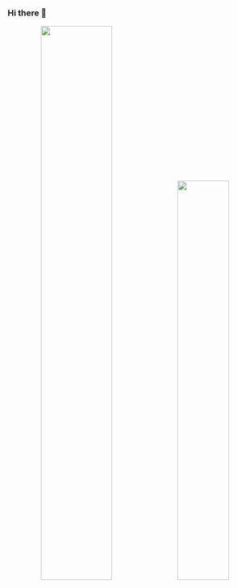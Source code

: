 ### Hi there 👋

<p align="center">
<img width=53%" src="https://github-readme-stats.vercel.app/api?username=MananKarnik&count_private=true&show_icons=true&theme=tokyonight&hide_border=true"/>
<img width="45%" src="https://github-readme-stats.vercel.app/api/top-langs/?username=MananKarnik&layout=compact&theme=tokyonight&hide_border=true">
</p>

<!--
**MananKarnik/MananKarnik** is a ✨ _special_ ✨ repository because its `README.md` (this file) appears on your GitHub profile.

Here are some ideas to get you started:

- 🔭 I’m currently working on ...
- 🌱 I’m currently learning ...
- 👯 I’m looking to collaborate on ...
- 🤔 I’m looking for help with ...
- 💬 Ask me about ...
- 📫 How to reach me: ...
- 😄 Pronouns: ...
- ⚡ Fun fact: ...
-->

